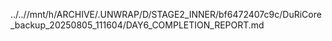 ../..//mnt/h/ARCHIVE/.UNWRAP/D/STAGE2_INNER/bf6472407c9c/DuRiCore_backup_20250805_111604/DAY6_COMPLETION_REPORT.md